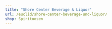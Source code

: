 ```yaml
---
title: "Shore Center Beverage & Liquor"
url: /euclid/shore-center-beverage-und-liquor/
shop: Spirituosen
---
```

